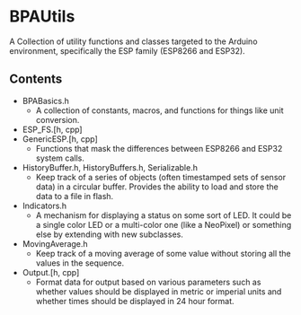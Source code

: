 # BPAUtils

A Collection of utility functions and classes targeted to the Arduino environment, specifically the ESP family (ESP8266 and ESP32).

## Contents

* BPABasics.h
	* A collection of constants, macros, and functions for things like unit conversion.
* ESP_FS.[h, cpp]
* GenericESP.[h, cpp]
	* Functions that mask the differences between ESP8266 and ESP32 system calls.
* HistoryBuffer.h, HistoryBuffers.h, Serializable.h
	* Keep track of a series of objects (often timestamped sets of sensor data) in a circular buffer. Provides the ability to load and store the data to a file in flash.
* Indicators.h
	* A mechanism for displaying a status on some sort of LED. It could be a single color LED or a multi-color one (like a NeoPixel) or something else by extending with new subclasses.
* MovingAverage.h
	* Keep track of a moving average of some value without storing all the values in the sequence.
* Output.[h, cpp]
	* Format data for output based on various parameters such as whether values should be displayed in metric or imperial units and whether times should be displayed in 24 hour format.


